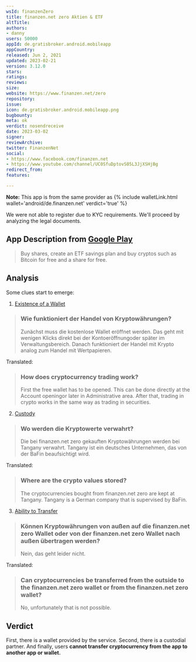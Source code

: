 ```yaml
---
wsId: finanzenZero
title: finanzen.net zero Aktien & ETF
altTitle: 
authors:
- danny 
users: 50000
appId: de.gratisbroker.android.mobileapp
appCountry: 
released: Jun 2, 2021
updated: 2023-02-21
version: 3.12.0
stars: 
ratings: 
reviews: 
size: 
website: https://www.finanzen.net/zero
repository: 
issue: 
icon: de.gratisbroker.android.mobileapp.png
bugbounty: 
meta: ok
verdict: nosendreceive
date: 2023-03-02
signer: 
reviewArchive: 
twitter: FinanzenNet
social:
- https://www.facebook.com/finanzen.net
- https://www.youtube.com/channel/UC0SfuDptovS05L3JjXSHjBg 
redirect_from: 
features: 

---
```


**Note:** This app is from the same provider as {% include walletLink.html wallet='android/de.finanzen.net' verdict='true' %}

We were not able to register due to KYC requirements. We'll proceed by analyzing the legal documents.

## App Description from [Google Play](https://play.google.com/store/apps/details?id=de.gratisbroker.android.mobileapp)

> Buy shares, create an ETF savings plan and buy cryptos such as Bitcoin for free and a share for free.

## Analysis

Some clues start to emerge: 

1. [Existence of a Wallet](https://support.finanzen-zero.net/hc/de/articles/7115541663261-Wie-funktioniert-der-Handel-von-Kryptow%C3%A4hrungen-)

> ### Wie funktioniert der Handel von Kryptowährungen?
>
> Zunächst muss die kostenlose Wallet eröffnet werden. Das geht mit wenigen Klicks direkt bei der Kontoeröffnungoder später im Verwaltungsbereich. Danach funktioniert der Handel mit Krypto analog zum Handel mit Wertpapieren.

Translated: 

> ### How does cryptocurrency trading work?
> 
> First the free wallet has to be opened. This can be done directly at the Account openingor later in Administrative area. After that, trading in crypto works in the same way as trading in securities.

2. [Custody](https://support.finanzen-zero.net/hc/de/articles/7115554208157-Wo-werden-die-Kryptowerte-verwahrt-)

> ### Wo werden die Kryptowerte verwahrt?
>
> Die bei finanzen.net zero gekauften Kryptowährungen werden bei Tangany verwahrt. Tangany ist ein deutsches Unternehmen, das von der BaFin beaufsichtigt wird.

Translated:

> ### Where are the crypto values stored?
>
> The cryptocurrencies bought from finanzen.net zero are kept at Tangany. Tangany is a German company that is supervised by BaFin.

3. [Ability to Transfer](https://support.finanzen-zero.net/hc/de/articles/7115614950301-K%C3%B6nnen-Kryptow%C3%A4hrungen-von-au%C3%9Fen-auf-die-finanzen-net-zero-Wallet-oder-von-der-finanzen-net-zero-Wallet-nach-au%C3%9Fen-%C3%BCbertragen-werden-)

> ### Können Kryptowährungen von außen auf die finanzen.net zero Wallet oder von der finanzen.net zero Wallet nach außen übertragen werden?
>
> Nein, das geht leider nicht.

Translated:

> ### Can cryptocurrencies be transferred from the outside to the finanzen.net zero wallet or from the finanzen.net zero wallet?
> 
> No, unfortunately that is not possible.

## Verdict

First, there is a wallet provided by the service. Second, there is a custodial partner. And finally, users **cannot transfer cryptocurrency from the app to another app or wallet.** 

